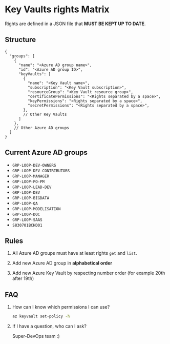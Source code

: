 # Key Vaults rights Matrix

Rights are defined in a JSON file that **MUST BE KEPT UP TO DATE**.

## Structure

```jsonc
{
  "groups": [
    {
      "name": "<Azure AD group name>",
      "id": "<Azure AD group ID>",
      "keyVaults": [
        {
          "name": "<Key Vault name>",
          "subscription": "<Key Vault subscription>",
          "resourceGroup": "<Key Vault resource group>",
          "certificatePermissions": "<Rights separated by a space>",
          "keyPermissions": "<Rights separated by a space>",
          "secretPermissions": "<Rights separated by a space>",
        },
        // Other Key Vaults
      ]
    },
    // Other Azure AD groups
  ]
}
```

## Current Azure AD groups

- `GRP-LOOP-DEV-OWNERS`
- `GRP-LOOP-DEV-CONTRIBUTORS`
- `GRP-LOOP-MANAGER`
- `GRP-LOOP-PO-PM`
- `GRP-LOOP-LEAD-DEV`
- `GRP-LOOP-DEV`
- `GRP-LOOP-BIGDATA`
- `GRP-LOOP-QA`
- `GRP-LOOP-MODELISATION`
- `GRP-LOOP-DOC`
- `GRP-LOOP-SAAS`
- `S830701BCHD01`

## Rules

1. All Azure AD groups must have at least rights `get` and `list`.

2. Add new Azure AD group in **alphabetical order**

3. Add new Azure Key Vault by respecting number order (for example 20th after 19th)

## FAQ

1. How can I know which permissions I can use?

   ```bash
   az keyvault set-policy -h
   ```

2. If I have a question, who can I ask?

   Super-DevOps team :)
